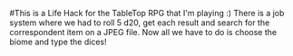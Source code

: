 #This is a Life Hack for the TableTop RPG that I'm playing :)
There is a job system where we had to roll 5 d20, get each result and search for the correspondent item on a JPEG file.
Now all we have to do is choose the biome and type the dices!
